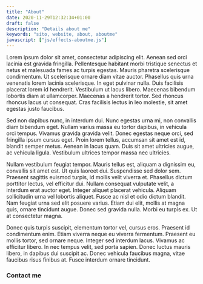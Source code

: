 ```yaml
---
title: "About"
date: 2020-11-29T12:32:34+01:00
draft: false
description: "Details about me"
keywords: "sito, website, about, aboutme"
javascript: ["js/effects-aboutme.js"]
---
```


Lorem ipsum dolor sit amet, consectetur adipiscing elit. Aenean sed orci lacinia est gravida fringilla. Pellentesque habitant morbi tristique senectus et netus et malesuada fames ac turpis egestas. Mauris pharetra scelerisque condimentum. Ut scelerisque ornare diam vitae auctor. Phasellus quis urna venenatis lorem lacinia scelerisque. In eget pulvinar nulla. Duis facilisis placerat lorem id hendrerit. Vestibulum ut lacus libero. Maecenas bibendum lobortis diam at ullamcorper. Maecenas a hendrerit tortor. Sed rhoncus rhoncus lacus ut consequat. Cras facilisis lectus in leo molestie, sit amet egestas justo faucibus.

Sed non dapibus nunc, in interdum dui. Nunc egestas urna mi, non convallis diam bibendum eget. Nullam varius massa eu tortor dapibus, in vehicula orci tempus. Vivamus gravida gravida velit. Donec egestas neque orci, sed fringilla ipsum cursus eget. Proin lorem tellus, accumsan sit amet est id, blandit semper metus. Aenean in lacus quam. Duis sit amet ultricies augue, ac vehicula ligula. Vestibulum ultrices tempor massa nec ultricies.

Nullam vestibulum feugiat tempor. Mauris tellus est, aliquam a dignissim eu, convallis sit amet est. Ut quis laoreet dui. Suspendisse sed dolor sem. Praesent sagittis euismod turpis, id mollis velit viverra et. Phasellus dictum porttitor lectus, vel efficitur dui. Nullam consequat vulputate velit, a interdum erat auctor eget. Integer aliquet placerat vehicula. Aliquam sollicitudin urna vel lobortis aliquet. Fusce ac nisl et odio dictum blandit. Nam feugiat urna sed elit posuere varius. Etiam dui elit, mollis at magna quis, ornare tincidunt augue. Donec sed gravida nulla. Morbi eu turpis ex. Ut at consectetur magna.

Donec quis turpis suscipit, elementum tortor vel, cursus eros. Praesent id condimentum enim. Etiam viverra neque eu viverra fermentum. Praesent eu mollis tortor, sed ornare neque. Integer sed interdum lacus. Vivamus ac efficitur libero. In nec tempus velit, sed porta sapien. Donec luctus mauris libero, in dapibus dui suscipit ac. Donec vehicula faucibus magna, vitae faucibus risus finibus at. Fusce interdum ornare tincidunt.

### Contact me